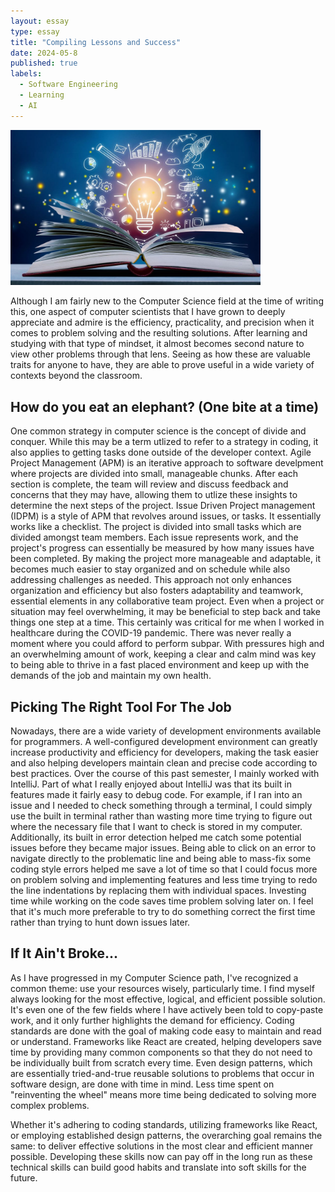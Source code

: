 ```yaml
---
layout: essay
type: essay
title: "Compiling Lessons and Success"
date: 2024-05-8
published: true
labels:
  - Software Engineering
  - Learning
  - AI
---
```

<div class="text-center p-4">
<img width="400px" class="rounded float-start pe-4" src="../img/imi-ike/book.jpg">
</div>

Although I am fairly new to the Computer Science field at the time of writing this, one aspect of computer scientists that I have grown to deeply appreciate and admire is the efficiency, practicality, and precision when it comes to problem solving and the resulting solutions. After learning and studying with that type of mindset, it almost becomes second nature to view other problems through that lens. Seeing as how these are valuable traits for anyone to have, they are able to prove useful in a wide variety of contexts beyond the classroom.<br>

## How do you eat an elephant? (One bite at a time)
One common strategy in computer science is the concept of divide and conquer. While this may be a term utlized to refer to a strategy in coding, it also applies to getting tasks done outside of the developer context. Agile Project Management (APM) is an iterative approach to software develpment where projects are divided into small, manageable chunks. After each section is complete, the team will review and discuss feedback and concerns that they may have, allowing them to utlize these insights to determine the next steps of the project. Issue Driven Project management (IDPM) is a style of APM that revolves around issues, or tasks. It essentially works like a checklist. The project is divided into small tasks which are divided amongst team members. Each issue represents work, and the project's progress can essentially be measured by how many issues have been completed. By making the project more manageable and adaptable, it becomes much easier to stay organized and on schedule while also addressing challenges as needed. This approach not only enhances organization and efficiency but also fosters adaptability and teamwork, essential elements in any collaborative team project. Even when a project or situation may feel overwhelming, it may be beneficial to step back and take things one step at a time. This certainly was critical for me when I worked in healthcare during the COVID-19 pandemic. There was never really a moment where you could afford to perform subpar. With pressures high and an overwhelming amount of work, keeping a clear and calm mind was key to being able to thrive in a fast placed environment and keep up with the demands of the job and maintain my own health.

## Picking The Right Tool For The Job
Nowadays, there are a wide variety of development environments available for programmers.  A well-configured development environment can greatly increase productivity and efficiency for developers, making the task easier and also helping developers maintain clean and precise code according to best practices. Over the course of this past semester, I mainly worked with IntelliJ. Part of what I really enjoyed about IntelliJ was that its built in features made it fairly easy to debug code. For example, if I ran into an issue and I needed to check something through a terminal, I could simply use the built in terminal rather than wasting more time trying to figure out where the necessary file that I want to check is stored in my computer. Additionally, its built in error detection helped me catch some potential issues before they became major issues. Being able to click on an error to navigate directly to the problematic line and being able to mass-fix some coding style errors helped me save a lot of time so that I could focus more on problem solving and implementing features and less time trying to redo the line indentations by replacing them with individual spaces. Investing time while working on the code saves time problem solving later on. I feel that it's much more preferable to try to do something correct the first time rather than trying to hunt down issues later.

## If It Ain't Broke...
As I have progressed in my Computer Science path, I've recognized a common theme: use your resources wisely, particularly time. I find myself always looking for the most effective, logical, and efficient possible solution. It's even one of the few fields where I have actively been told to copy-paste work, and it only further highlights the demand for efficiency. Coding standards are done with the goal of making code easy to maintain and read or understand. Frameworks like React are created, helping developers save time by providing many common components so that they do not need to be individually built from scratch every time. Even design patterns, which are essentially tried-and-true reusable solutions to problems that occur in software design, are done with time in mind. Less time spent on "reinventing the wheel" means more time being dedicated to solving more complex problems.

Whether it's adhering to coding standards, utilizing frameworks like React, or employing established design patterns, the overarching goal remains the same: to deliver effective solutions in the most clear and efficient manner possible. Developing these skills now can pay off in the long run as these technical skills can build good habits and translate into soft skills for the future. 
